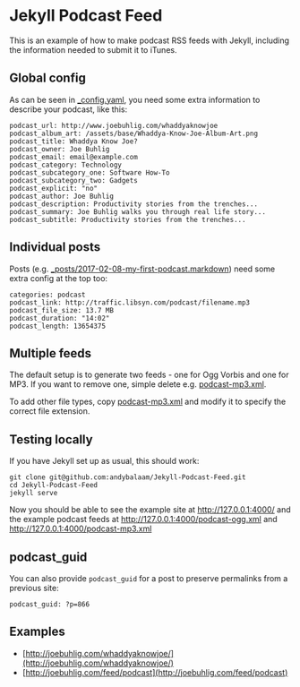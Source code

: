 # Jekyll Podcast Feed

This is an example of how to make podcast RSS feeds with Jekyll, including the
information needed to submit it to iTunes.

## Global config

As can be seen in [_config.yaml](_config.yaml), you need some extra information
to describe your podcast, like this:

    podcast_url: http://www.joebuhlig.com/whaddyaknowjoe
    podcast_album_art: /assets/base/Whaddya-Know-Joe-Album-Art.png
    podcast_title: Whaddya Know Joe?
    podcast_owner: Joe Buhlig
    podcast_email: email@example.com
    podcast_category: Technology
    podcast_subcategory_one: Software How-To
    podcast_subcategory_two: Gadgets
    podcast_explicit: "no"
    podcast_author: Joe Buhlig
    podcast_description: Productivity stories from the trenches...
    podcast_summary: Joe Buhlig walks you through real life story...
    podcast_subtitle: Productivity stories from the trenches...

## Individual posts

Posts (e.g. [_posts/2017-02-08-my-first-podcast.markdown](_posts/2017-02-08-my-first-podcast.markdown))
need some extra config at the top too:

    categories: podcast
    podcast_link: http://traffic.libsyn.com/podcast/filename.mp3
    podcast_file_size: 13.7 MB
    podcast_duration: "14:02"
    podcast_length: 13654375

## Multiple feeds

The default setup is to generate two feeds - one for Ogg Vorbis and one for
MP3.  If you want to remove one, simple delete e.g.
[podcast-mp3.xml](podcast-mp3.xml).

To add other file types, copy [podcast-mp3.xml](podcast-mp3.xml) and modify it
to specify the correct file extension.

## Testing locally

If you have Jekyll set up as usual, this should work:

    git clone git@github.com:andybalaam/Jekyll-Podcast-Feed.git
    cd Jekyll-Podcast-Feed
    jekyll serve

Now you should be able to see the example site at http://127.0.0.1:4000/ and
the example podcast feeds at http://127.0.0.1:4000/podcast-ogg.xml and
http://127.0.0.1:4000/podcast-mp3.xml

## podcast_guid

You can also provide `podcast_guid` for a post to preserve permalinks from a
previous site:

    podcast_guid: ?p=866

## Examples

* [http://joebuhlig.com/whaddyaknowjoe/](http://joebuhlig.com/whaddyaknowjoe/)
* [http://joebuhlig.com/feed/podcast](http://joebuhlig.com/feed/podcast)
